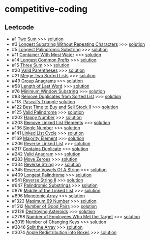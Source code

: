 ﻿# competitive-coding

## Leetcode
- #1 [Two Sum](https://leetcode.com/problems/two-sum/) >>> [solution](https://github.com/anoopraju31/competitive-coding/tree/main/leetcode/1_TwoSum)
- #3 [Longest Substring Without Repeating Characters](https://leetcode.com/problems/longest-substring-without-repeating-characters/) >>> [solution](https://github.com/anoopraju31/competitive-coding/tree/main/leetcode/3_LongestSubstringWithoutRepeatingCharacters)
- #5 [Longest Palindromic Substring](https://leetcode.com/problems/longest-palindromic-substring/) >>> [solution](https://github.com/anoopraju31/competitive-coding/tree/main/leetcode/5_LongestPalindromicSubstring)
- #11 [Container With Most Water](https://leetcode.com/problems/container-with-most-water/) >>> [solution](https://github.com/anoopraju31/competitive-coding/tree/main/leetcode/11_ContainerWithMostWater)
- #14 [Longest Common Prefix](https://leetcode.com/problems/longest-common-prefix) >>> [solution](https://github.com/anoopraju31/competitive-coding/tree/main/leetcode/14_LongestCommonPrefix)
- #15 [Three Sum](https://leetcode.com/problems/3sum/) >>> [solution](https://github.com/anoopraju31/competitive-coding/tree/main/leetcode/15_3Sum)
- #20 [Valid Parentheses](https://leetcode.com/problems/valid-parentheses/) >>> [solution](https://github.com/anoopraju31/competitive-coding/tree/main/leetcode/20_ValidParenthese)
- #21 [Merge Two Sorted Lists](https://leetcode.com/problems/merge-two-sorted-lists/description/) >>> [solution](leetcode/21_MergeTwoSortedLists/)
- #49 [Group Anagrams](https://leetcode.com/problems/group-anagrams/) >>> [solution](https://github.com/anoopraju31/competitive-coding/tree/main/leetcode/49_groupAnagram)
- #58 [Length of Last Word](https://leetcode.com/problems/length-of-last-word/description/) >>> [solution](https://github.com/anoopraju31/competitive-coding/tree/main/leetcode/58_LengthOfLastWord)
- #76 [Minimum Window Substring](https://leetcode.com/problems/minimum-window-substring/) >>> [solution](https://github.com/anoopraju31/competitive-coding/tree/main/leetcode/76_Minimum%20WindowSubstring)
- #83 [Remove Duplicates from Sorted List](https://leetcode.com/problems/remove-duplicates-from-sorted-list/) >>> [solution](leetcode/83_RemoveDuplicatesFromSortedList/)
- #118. [Pascal's Triangle](https://leetcode.com/problems/pascals-triangle/) [solution](https://github.com/anoopraju31/competitive-coding/tree/main/leetcode/118_PascalsTriangle)
- #122 [Best Time to Buy and Sell Stock II](https://leetcode.com/problems/best-time-to-buy-and-sell-stock-ii/) >>> [solution](https://github.com/anoopraju31/competitive-coding/tree/main/leetcode/122_BestTimeToBuyAndSellStockII)
- #125 [Valid Palindrome](https://leetcode.com/problems/valid-palindrome/) >>> [solution](https://github.com/anoopraju31/competitive-coding/tree/main/leetcode/125_ValidPalindrome)
- #202 [Happy Number](https://leetcode.com/problems/happy-number/) >>> [solution](https://github.com/anoopraju31/competitive-coding/tree/main/leetcode/202_HappyNumber)
- #203 [Remove Linked List Elements](https://leetcode.com/problems/remove-linked-list-elements/) >>> [solution](leetcode/203_RemoveLinkedListElements/)
- #136 [Single Number](https://leetcode.com/problems/single-number/) >>> [solution](https://github.com/anoopraju31/competitive-coding/tree/main/leetcode/136_SingleNumber)
- #141 [Linked List Cycle](https://leetcode.com/problems/linked-list-cycle/) >>> [solution](leetcode/141_LinkedListCycle/)
- #169 [Majority Element](https://leetcode.com/problems/majority-element) >>> [solution](https://github.com/anoopraju31/competitive-coding/tree/main/leetcode/169_MajorityElement)
- #206 [Reverse Linked List](https://leetcode.com/problems/reverse-linked-list/) >>> [solution](leetcode/206_ReverseLinkedList/)
- #217 [Contains Duplicate](https://leetcode.com/problems/contains-duplicate/) >>> [solution](leetcode/2126_DestroyingAsteroids/)
- #242 [Valid Anagram](https://leetcode.com/problems/valid-anagram/) >>> [solution](leetcode/242_ValidAnagram/)
- #283 [Move Zeroes](https://leetcode.com/problems/move-zeroes) >>> [solution](https://github.com/anoopraju31/competitive-coding/tree/main/leetcode/283_MoveZeroes)
- #334 [Reverse String](https://leetcode.com/problems/reverse-string/) >>> [solution](https://github.com/anoopraju31/competitive-coding/tree/main/leetcode/344_ReverseString)
- #345 [Reverse Vowels Of A String](https://leetcode.com/problems/reverse-vowels-of-a-string) >>> [solution](https://github.com/anoopraju31/competitive-coding/tree/main/leetcode/345_ReverseVowelsOfAString)
- #409 [Longest Palindrome](https://leetcode.com/problems/longest-palindrome/) >>> [solution](leetcode/409_LongestPalindrome/)
- #541 [Reverse String II](https://leetcode.com/problems/reverse-string-ii/) >>> [solution](https://github.com/anoopraju31/competitive-coding/tree/main/leetcode/541_ReverseStringII)
- #647 [Palindromic Substrings](https://leetcode.com/problems/palindromic-substrings) >>> [solution](https://github.com/anoopraju31/competitive-coding/tree/main/leetcode/647_PalindromicSubstrings)
- #876 [Middle of the Linked List](https://leetcode.com/problems/middle-of-the-linked-list/) >>> [solution](leetcode//876_MiddleOfTheLinkedList/)
- #896 [Monotonic Array](https://leetcode.com/problems/monotonic-array/) >>> [solution](https://github.com/anoopraju31/competitive-coding/tree/main/leetcode/896_MonotonicArray)
- #1323 [Maximum 69 Number](https://leetcode.com/problems/maximum-69-number/description/) >>> [solution](leetcode/1323_Maximum69Number/)
- #1512 [Number of Good Pairs](https://leetcode.com/problems/number-of-good-pairs/description/) >>> [solution](leetcode/1512_NumberOfGoodPairs/)
- #2126 [Destroying Asteroids](https://leetcode.com/problems/destroying-asteroids/description/) >>> [solution](leetcode/2126_DestroyingAsteroids/)
- #2798 [Number of Employees Who Met the Target](https://leetcode.com/problems/number-of-employees-who-met-the-target/description/) >>> [solution](leetcode/2798_NumberOfEmployeesWhoMetTheTarget/)
- #3019 [Number of Changing Keys](https://leetcode.com/problems/number-of-changing-keys/description/) >>> [solution](leetcode/3019_NumberOfChangingKeys/)
- #3046 [Split the Array](https://leetcode.com/problems/split-the-array/description/) >>> [solution](leetcode/3046_SplitTheArray/)
- #3074 [Apple Redistribution into Boxes](https://leetcode.com/problems/apple-redistribution-into-boxes/description/) >>> [solution](leetcode/3074_AppleRedistributionIntoBoxes/)